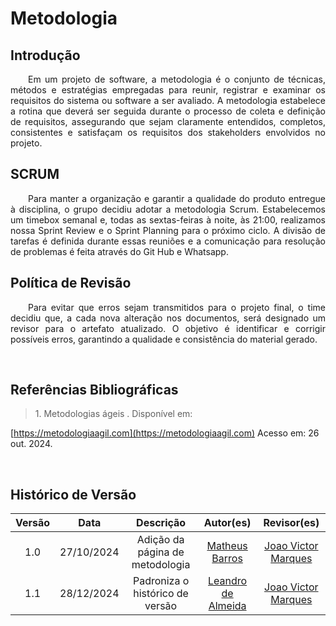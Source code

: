 # Metodologia

## Introdução
<p align="justify">&emsp;&emsp;Em um projeto de software, a metodologia é o conjunto de técnicas, métodos e estratégias empregadas para reunir, registrar e examinar os requisitos do sistema ou software a ser avaliado. A metodologia estabelece a rotina que deverá ser seguida durante o processo de coleta e definição de requisitos, assegurando que sejam claramente entendidos, completos, consistentes e satisfaçam os requisitos dos stakeholders envolvidos no projeto.</p>

## SCRUM
<p align="justify">&emsp;&emsp;Para manter a organização e garantir a qualidade do produto entregue à disciplina, o grupo decidiu adotar a metodologia Scrum. Estabelecemos um timebox semanal e, todas as sextas-feiras à noite, às 21:00, realizamos nossa Sprint Review e o Sprint Planning para o próximo ciclo. A divisão de tarefas é definida durante essas reuniões e a comunicação para resolução de problemas é feita através do Git Hub e Whatsapp.</p>

## Política de Revisão
<p align="justify">&emsp;&emsp;Para evitar que erros sejam transmitidos para o projeto final, o time decidiu que, a cada nova alteração nos documentos, será designado um revisor para o artefato atualizado. O objetivo é identificar e corrigir possíveis erros, garantindo a qualidade e consistência do material gerado.</p>

<br>

## Referências Bibliográficas

> <p id="1">1. Metodologias ágeis . Disponível em: 
   [https://metodologiaagil.com](https://metodologiaagil.com) 
   Acesso em: 26 out. 2024.
</p>

<br>

## Histórico de Versão

<center>

| Versão |    Data    |      Descrição       |       Autor(es)       |     Revisor(es)     |
| :----: | :--------: | :------------------: | :-----: | :-----: |
|  1.0   | 27/10/2024 | Adição da página de metodologia | [Matheus Barros](https://github.com/Ninja-Haiyai)  | [Joao Victor Marques](https://github.com/jmarquees)|
|  1.1   | 28/12/2024 | Padroniza o histórico de versão | [Leandro de Almeida](https://github.com/leomitx10) |[Joao Victor Marques](https://github.com/jmarquees)|

<center>
